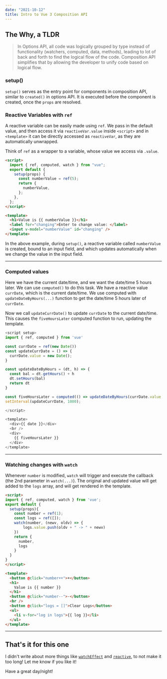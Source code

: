 ```yaml
---
date: "2021-10-12"
title: Intro to Vue 3 Composition API
---
```


## The Why, a TLDR

> In Options API, all code was logically grouped by type instead of functionality (watchers, computed, data, methods), leading to lot of back and forth to find the logical flow of the code. Composition API simplifies that by allowing the developer to unify code based on logical flow.

### setup()

`setup()` serves as the entry point for components in composition API, similar to `created()` in options API. It is executed before the component is created, once the `props` are resolved.

### Reactive Variables with `ref`

A reactive variable can be easily made using `ref`. We pass in the default value, and then access it via `reactiveVar.value` inside `<script>` and in `<template>` it can be directly accessed as `reactiveVar`, as they are automatically unwrapped.

Think of `ref` as a wrapper to a variable, whose value we access via `.value`.

```html
<script>
  import { ref, computed, watch } from "vue";
  export default {
    setup(props) {
      const numberValue = ref(5);
      return {
        numberValue,
      };
    },
  };
</script>

<template>
  <h1>Value is {{ numberValue }}</h1>
  <label for="changing">Enter to change value: </label>
  <input v-model="numberValue" id="changing" />
</template>
```

In the above example, during `setup()`, a reactive variable called `numberValue` is created, bound to an input field, and which updates automatically when we change the value in the input field.

 ---

### Computed values

Here we have the current date/time, and we want the date/time 5 hours later. We can use `computed()` to do this task. We have a reactive value `currDate`, which is the current date/time. We use computed with `updateDateByHours(...)` function to get the date/time 5 hours later of `currDate`.

Now we call `updateCurrDate()` to update `currDate` to the current date/time. This causes the `fiveHoursLater` computed function to run, updating the template.

```ts
<script setup>
import { ref, computed } from 'vue'

const currDate = ref(new Date())
const updateCurrDate = () => {
  currDate.value = new Date();
}

const updateDateByHours = (dt, h) => {
  const bal = dt.getHours() + h
  dt.setHours(bal)
  return dt
}

const fiveHoursLater = computed(() => updateDateByHours(currDate.value, 5));
setInterval(updateCurrDate, 1000);

</script>

<template>
  <div>{{ date }}</div>
  <br />
  <div>
    {{ fiveHoursLater }}
  </div>
</template>
```
 ---

### Watching changes with `watch`


Whenever `number` is modified, `watch` will trigger and execute the callback (the 2nd parameter in `watch(...)`). The original and updated value will get added to the `logs` array, and will get rendered in the template.


```html
<script>
import { ref, computed, watch } from 'vue';
export default {
  setup(props){
    const number = ref(1);
    const logs = ref([]);
    watch(number, (newv, oldv) => {
        logs.value.push(oldv + " -> " + newv)
    })
    return {
      number,
      logs
    }
  }
}
</script>

<template>
  <button @click="number++">+</button>
  <h1>
    Value is {{ number }}
  </h1>
  <button @click="number--">-</button>
  <br />
  <button @click="logs = []">Clear Logs</button>
  <ul>
    <li v-for="log in logs">{{ log }}</li>
  </ul>
</template>
```

 --- 
 
## That's it for this one

I didn't write about more things like [`watchEffect`](https://v3.vuejs.org/api/computed-watch-api.html#watcheffect) and [`reactive`](https://v3.vuejs.org/api/basic-reactivity.html#reactive), to not make it too long! Let me know if you like it!

Have a great day/night!
